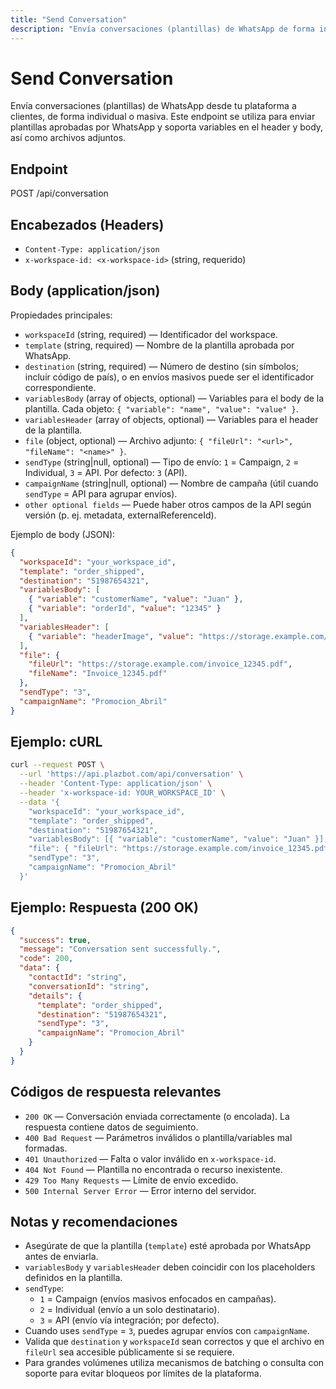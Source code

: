```yaml
---
title: "Send Conversation"
description: "Envía conversaciones (plantillas) de WhatsApp de forma individual o masiva. Soporta variables, archivos adjuntos y tipos de envío."
---
```


# Send Conversation

Envía conversaciones (plantillas) de WhatsApp desde tu plataforma a clientes, de forma individual o masiva. Este endpoint se utiliza para enviar plantillas aprobadas por WhatsApp y soporta variables en el header y body, así como archivos adjuntos.

## Endpoint

POST /api/conversation

## Encabezados (Headers)

- `Content-Type: application/json`
- `x-workspace-id: <x-workspace-id>` (string, requerido)

## Body (application/json)

Propiedades principales:

- `workspaceId` (string, required) — Identificador del workspace.
- `template` (string, required) — Nombre de la plantilla aprobada por WhatsApp.
- `destination` (string, required) — Número de destino (sin símbolos; incluir código de país), o en envíos masivos puede ser el identificador correspondiente.
- `variablesBody` (array of objects, optional) — Variables para el body de la plantilla. Cada objeto: `{ "variable": "name", "value": "value" }`.
- `variablesHeader` (array of objects, optional) — Variables para el header de la plantilla.
- `file` (object, optional) — Archivo adjunto: `{ "fileUrl": "<url>", "fileName": "<name>" }`.
- `sendType` (string|null, optional) — Tipo de envío: `1` = Campaign, `2` = Individual, `3` = API. Por defecto: `3` (API).
- `campaignName` (string|null, optional) — Nombre de campaña (útil cuando `sendType` = API para agrupar envíos).
- `other optional fields` — Puede haber otros campos de la API según versión (p. ej. metadata, externalReferenceId).

Ejemplo de body (JSON):

```json
{
  "workspaceId": "your_workspace_id",
  "template": "order_shipped",
  "destination": "51987654321",
  "variablesBody": [
    { "variable": "customerName", "value": "Juan" },
    { "variable": "orderId", "value": "12345" }
  ],
  "variablesHeader": [
    { "variable": "headerImage", "value": "https://storage.example.com/header.png" }
  ],
  "file": {
    "fileUrl": "https://storage.example.com/invoice_12345.pdf",
    "fileName": "Invoice_12345.pdf"
  },
  "sendType": "3",
  "campaignName": "Promocion_Abril"
}
```

## Ejemplo: cURL

```sh
curl --request POST \
  --url 'https://api.plazbot.com/api/conversation' \
  --header 'Content-Type: application/json' \
  --header 'x-workspace-id: YOUR_WORKSPACE_ID' \
  --data '{
    "workspaceId": "your_workspace_id",
    "template": "order_shipped",
    "destination": "51987654321",
    "variablesBody": [{ "variable": "customerName", "value": "Juan" }],
    "file": { "fileUrl": "https://storage.example.com/invoice_12345.pdf", "fileName": "Invoice_12345.pdf" },
    "sendType": "3",
    "campaignName": "Promocion_Abril"
  }'
```

## Ejemplo: Respuesta (200 OK)

```json
{
  "success": true,
  "message": "Conversation sent successfully.",
  "code": 200,
  "data": {
    "contactId": "string",
    "conversationId": "string",
    "details": {
      "template": "order_shipped",
      "destination": "51987654321",
      "sendType": "3",
      "campaignName": "Promocion_Abril"
    }
  }
}
```

## Códigos de respuesta relevantes

- `200 OK` — Conversación enviada correctamente (o encolada). La respuesta contiene datos de seguimiento.
- `400 Bad Request` — Parámetros inválidos o plantilla/variables mal formadas.
- `401 Unauthorized` — Falta o valor inválido en `x-workspace-id`.
- `404 Not Found` — Plantilla no encontrada o recurso inexistente.
- `429 Too Many Requests` — Límite de envío excedido.
- `500 Internal Server Error` — Error interno del servidor.

## Notas y recomendaciones

- Asegúrate de que la plantilla (`template`) esté aprobada por WhatsApp antes de enviarla.
- `variablesBody` y `variablesHeader` deben coincidir con los placeholders definidos en la plantilla.
- `sendType`:
  - `1` = Campaign (envíos masivos enfocados en campañas).
  - `2` = Individual (envío a un solo destinatario).
  - `3` = API (envío vía integración; por defecto).
- Cuando uses `sendType` = `3`, puedes agrupar envíos con `campaignName`.
- Valida que `destination` y `workspaceId` sean correctos y que el archivo en `fileUrl` sea accesible públicamente si se requiere.
- Para grandes volúmenes utiliza mecanismos de batching o consulta con soporte para evitar bloqueos por límites de la plataforma.
